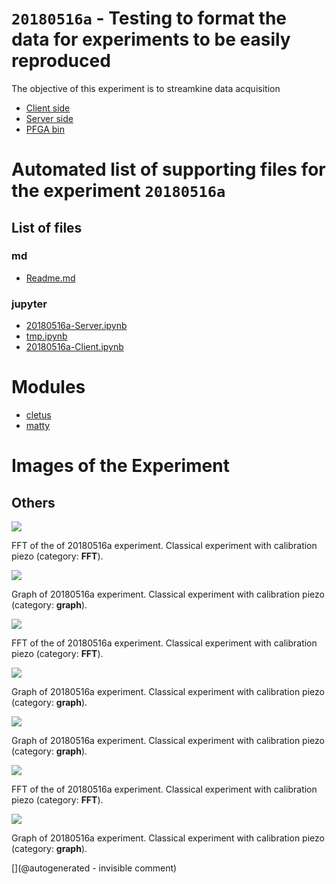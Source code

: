 # `20180516a` - Testing to format the data for experiments to be easily reproduced 

The objective of this experiment is to streamkine data acquisition


* [Client side](/matty/20180516a/20180516a-Client.ipynb)
* [Server side](/matty/20180516a/20180516a-Server.ipynb)
* [PFGA bin](/matty/prog_flash/v1/eMATTY_un0rick_20180510_RESETsurRPIonly4.bin)



# Automated list of supporting files for the __experiment `20180516a`__

## List of files

### md

* [Readme.md](/matty/20180516a/Readme.md)


### jupyter

* [20180516a-Server.ipynb](/matty/20180516a/20180516a-Server.ipynb)
* [tmp.ipynb](/tmp.ipynb)
* [20180516a-Client.ipynb](/matty/20180516a/20180516a-Client.ipynb)





# Modules

* [cletus](/retired/cletus/)
* [matty](/matty/)




# Images of the Experiment

## Others

![](/matty/20180516a/images/20180516a-2.jpg)

FFT of the of 20180516a experiment. Classical experiment with calibration piezo (category: __FFT__).

![](/matty/20180516a/images/20180516a-5.jpg)

Graph of 20180516a experiment. Classical experiment with calibration piezo (category: __graph__).

![](/matty/20180516a/images/20180516a-1.jpg)

FFT of the of 20180516a experiment. Classical experiment with calibration piezo (category: __FFT__).

![](/matty/20180516a/images/20180516a-0.jpg)

Graph of 20180516a experiment. Classical experiment with calibration piezo (category: __graph__).

![](/matty/20180516a/images/20180516a-6.jpg)

Graph of 20180516a experiment. Classical experiment with calibration piezo (category: __graph__).

![](/matty/20180516a/images/20180516a-3.jpg)

FFT of the of 20180516a experiment. Classical experiment with calibration piezo (category: __FFT__).

![](/matty/20180516a/images/20180516a-4.jpg)

Graph of 20180516a experiment. Classical experiment with calibration piezo (category: __graph__).










[](@autogenerated - invisible comment)